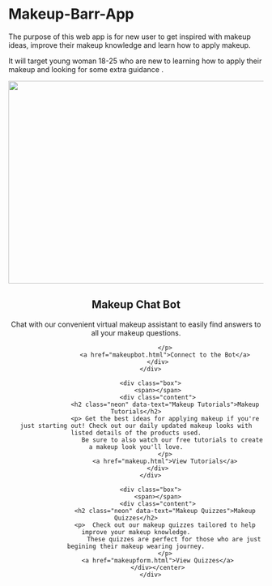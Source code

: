 # Makeup-Barr-App

The purpose of this web app is for new user to get inspired with makeup ideas, improve their makeup knowledge and learn how to apply makeup.

It will target young woman 18-25 who are new to learning how to apply their makeup and looking for some extra guidance .

<!DOCTYPE html>
<html>
    <head>
        <title>Makeup Bar</title>
        <link rel="stylesheet" type="text/css" href="MakeupBar.css">
        <link href="https://fonts.googleapis.com/css2?family=Rochester&display=swap" rel="stylesheet">
        <div><center><img  src="MakeupLG.png" width="850" height="400"></center>
        <meta name="viewport" content="width=device-width">
    </head>
    <body>
        <center><div class="container">
            <div class="box">
                <span></span>
                <div class="content">
                    <h2 class="neon" data-text="Makeup Brands">Makeup Chat Bot</h2>
                    <p> Chat with our convenient virtual makeup assistant to easily find answers to all your makeup questions.
                        
                    </p>
                    <a href="makeupbot.html">Connect to the Bot</a>
                </div>
            </div>

            <div class="box">
                <span></span>
                <div class="content">
                    <h2 class="neon" data-text="Makeup Tutorials">Makeup Tutorials</h2>
                    <p> Get the best ideas for applying makeup if you're just starting out! Check out our daily updated makeup looks with listed details of the products used.
                        Be sure to also watch our free tutorials to create a makeup look you'll love.
                    </p>
                    <a href="makeup.html">View Tutorials</a>
                </div>
            </div>

            <div class="box">
                <span></span>
                <div class="content">
                    <h2 class="neon" data-text="Makeup Quizzes">Makeup Quizzes</h2>
                    <p>  Check out our makeup quizzes tailored to help improve your makeup knowledge.
                         These quizzes are perfect for those who are just begining their makeup wearing journey.
                    </p>
                <a href="makeupform.html">View Quizzes</a>
                </div></center>
            </div>

